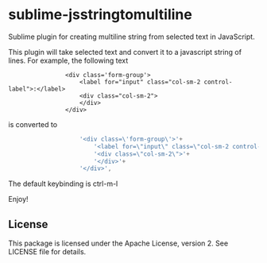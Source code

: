 sublime-jsstringtomultiline
===================

Sublime plugin for creating multiline string from selected text in JavaScript.

This plugin will take selected text and convert it to a javascript string of lines.
For example, the following text
```
				<div class='form-group'>
                    <label for="input" class="col-sm-2 control-label">:</label>
                    <div class="col-sm-2">
                    </div>
                </div>
```
is converted to
```javascript
                    '<div class=\'form-group\'>'+
                        '<label for=\"input\" class=\"col-sm-2 control-label\">:</label>'+
                        '<div class=\"col-sm-2\">'+
                        '</div>'+
                    '</div>',
```

The default keybinding is ctrl-m-l

Enjoy!

License
-------
This package is licensed under the Apache License, version 2.  See LICENSE file for details.
